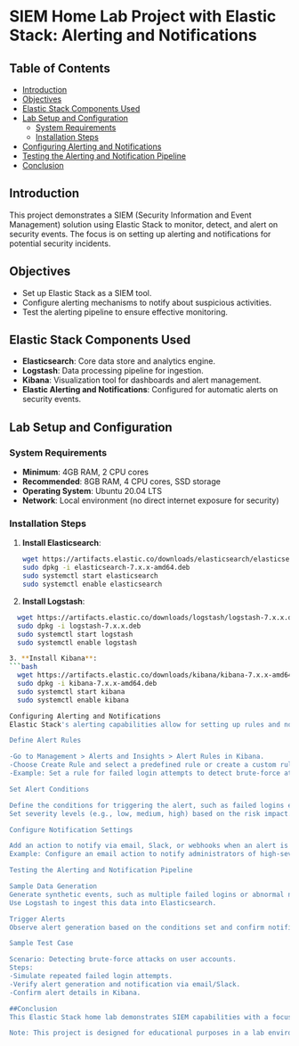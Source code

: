 # SIEM Home Lab Project with Elastic Stack: Alerting and Notifications

## Table of Contents
- [Introduction](#introduction)
- [Objectives](#objectives)
- [Elastic Stack Components Used](#elastic-stack-components-used)
- [Lab Setup and Configuration](#lab-setup-and-configuration)
  - [System Requirements](#system-requirements)
  - [Installation Steps](#installation-steps)
- [Configuring Alerting and Notifications](#configuring-alerting-and-notifications)
- [Testing the Alerting and Notification Pipeline](#testing-the-alerting-and-notification-pipeline)
- [Conclusion](#conclusion)

## Introduction
This project demonstrates a SIEM (Security Information and Event Management) solution using Elastic Stack to monitor, detect, and alert on security events. The focus is on setting up alerting and notifications for potential security incidents.

## Objectives
- Set up Elastic Stack as a SIEM tool.
- Configure alerting mechanisms to notify about suspicious activities.
- Test the alerting pipeline to ensure effective monitoring.

## Elastic Stack Components Used
- **Elasticsearch**: Core data store and analytics engine.
- **Logstash**: Data processing pipeline for ingestion.
- **Kibana**: Visualization tool for dashboards and alert management.
- **Elastic Alerting and Notifications**: Configured for automatic alerts on security events.

## Lab Setup and Configuration

### System Requirements
- **Minimum**: 4GB RAM, 2 CPU cores
- **Recommended**: 8GB RAM, 4 CPU cores, SSD storage
- **Operating System**: Ubuntu 20.04 LTS
- **Network**: Local environment (no direct internet exposure for security)

### Installation Steps
1. **Install Elasticsearch**:
   ```bash
   wget https://artifacts.elastic.co/downloads/elasticsearch/elasticsearch-7.x.x-amd64.deb
   sudo dpkg -i elasticsearch-7.x.x-amd64.deb
   sudo systemctl start elasticsearch
   sudo systemctl enable elasticsearch
   
2. **Install Logstash**:
  ```bash
    wget https://artifacts.elastic.co/downloads/logstash/logstash-7.x.x.deb
    sudo dpkg -i logstash-7.x.x.deb
    sudo systemctl start logstash
    sudo systemctl enable logstash

3. **Install Kibana**:
  ```bash
    wget https://artifacts.elastic.co/downloads/kibana/kibana-7.x.x-amd64.deb
    sudo dpkg -i kibana-7.x.x-amd64.deb
    sudo systemctl start kibana
    sudo systemctl enable kibana

Configuring Alerting and Notifications
Elastic Stack's alerting capabilities allow for setting up rules and notifications for specific events.

Define Alert Rules

-Go to Management > Alerts and Insights > Alert Rules in Kibana.
-Choose Create Rule and select a predefined rule or create a custom rule.
-Example: Set a rule for failed login attempts to detect brute-force attacks.

Set Alert Conditions

Define the conditions for triggering the alert, such as failed logins exceeding a threshold within a certain timeframe.
Set severity levels (e.g., low, medium, high) based on the risk impact.

Configure Notification Settings

Add an action to notify via email, Slack, or webhooks when an alert is triggered.
Example: Configure an email action to notify administrators of high-severity alerts.

Testing the Alerting and Notification Pipeline

Sample Data Generation
Generate synthetic events, such as multiple failed logins or abnormal network traffic, to simulate security incidents.
Use Logstash to ingest this data into Elasticsearch.

Trigger Alerts
Observe alert generation based on the conditions set and confirm notifications via configured channels.

Sample Test Case

Scenario: Detecting brute-force attacks on user accounts.
Steps:
-Simulate repeated failed login attempts.
-Verify alert generation and notification via email/Slack.
-Confirm alert details in Kibana.

##Conclusion
This Elastic Stack home lab demonstrates SIEM capabilities with a focus on alerting and notifications, laying the foundation for detecting and responding to threats in a controlled environment.

Note: This project is designed for educational purposes in a lab environment and should not be used in production without further configuration and security hardening.
